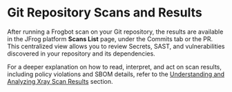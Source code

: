 # Git Repository Scans and Results

After running a Frogbot scan on your Git repository, the results are available in the JFrog platform **Scans List** page, under the Commits tab or the PR. This centralized view allows you to review Secrets, SAST, and vulnerabilities discovered in your repository and its dependencies.&#x20;

For a deeper explanation on how to read, interpret, and act on scan results, including policy violations and SBOM details, refer to the [Understanding and Analyzing Xray Scan Results](../../products/xray/features-and-capabilities/sca/understanding-and-analyzing-xray-scan-results/) section.
